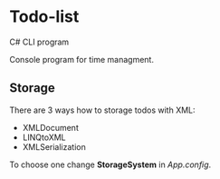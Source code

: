 # Todo-list
C# CLI program

Console program for time managment.

## Storage

There are 3 ways how to storage todos with XML:
* XMLDocument
* LINQtoXML
* XMLSerialization

To choose one change **StorageSystem** in *App.config*.

